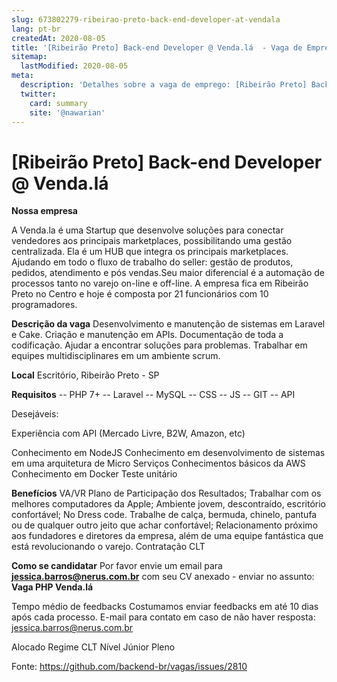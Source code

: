 ```yaml
---
slug: 673802279-ribeirao-preto-back-end-developer-at-vendala
lang: pt-br
createdAt: 2020-08-05
title: '[Ribeirão Preto] Back-end Developer @ Venda.lá  - Vaga de Emprego'
sitemap:
  lastModified: 2020-08-05
meta:
  description: 'Detalhes sobre a vaga de emprego: [Ribeirão Preto] Back-end Developer @ Venda.lá '
  twitter:
    card: summary
    site: '@nawarian'
---
```


# [Ribeirão Preto] Back-end Developer @ Venda.lá 

**Nossa empresa**

A Venda.la é uma Startup que desenvolve soluções para conectar vendedores aos principais marketplaces, possibilitando uma gestão centralizada. Ela é um HUB que integra os principais marketplaces. Ajudando em todo o fluxo de trabalho do seller: gestão de produtos, pedidos, atendimento e pós vendas.Seu maior diferencial é a automação de processos tanto no varejo on-line e off-line.
A empresa fica em Ribeirão Preto no Centro e hoje é composta por 21 funcionários com 10 programadores.

**Descrição da vaga**
Desenvolvimento e manutenção de sistemas em Laravel e Cake.
Criação e manutenção em APIs.
Documentação de toda a codificação.
Ajudar a encontrar soluções para problemas.
Trabalhar em equipes multidisciplinares em um ambiente scrum.

**Local**
Escritório, Ribeirão Preto - SP

**Requisitos**
-- PHP 7+
-- Laravel
-- MySQL
-- CSS
-- JS
-- GIT
-- API

Desejáveis:

Experiência com API (Mercado Livre, B2W, Amazon, etc)

Conhecimento em NodeJS
Conhecimento em desenvolvimento de sistemas em uma arquitetura de Micro Serviços
Conhecimentos básicos da AWS
Conhecimento em Docker
Teste unitário

**Benefícios**
VA/VR
Plano de Participação dos Resultados;
Trabalhar com os melhores computadores da Apple;
Ambiente jovem, descontraído, escritório confortável;
No Dress code. Trabalhe de calça, bermuda, chinelo, pantufa ou de qualquer outro jeito que achar confortável;
Relacionamento próximo aos fundadores e diretores da empresa, além de uma equipe fantástica que está revolucionando o varejo.
Contratação
CLT

**Como se candidatar**
Por favor envie um email para **jessica.barros@nerus.com.br** com seu CV anexado - enviar no assunto: **Vaga PHP Venda.lá**

Tempo médio de feedbacks
Costumamos enviar feedbacks em até 10 dias após cada processo.
E-mail para contato em caso de não haver resposta: jessica.barros@nerus.com.br


Alocado
Regime
CLT
Nível
Júnior
Pleno

Fonte: https://github.com/backend-br/vagas/issues/2810